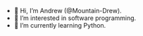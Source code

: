 - 👋 Hi, I’m Andrew (@Mountain-Drew).
- 👀 I’m interested in software programming.
- 🌱 I’m currently learning Python.

<!---
Mountain-Drew/Mountain-Drew is a ✨ special ✨ repository because its `README.md` (this file) appears on your GitHub profile.
You can click the Preview link to take a look at your changes.
--->
